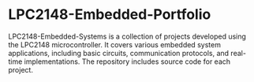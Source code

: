 # LPC2148-Embedded-Portfolio
LPC2148-Embedded-Systems is a collection of projects developed using the LPC2148 microcontroller. It covers various embedded system applications, including basic circuits, communication protocols, and real-time implementations. The repository includes source code for each project.
